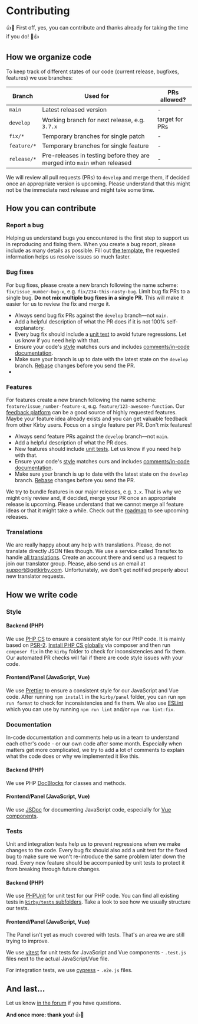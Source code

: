 # Contributing

:+1::tada: First off, yes, you can contribute and thanks already for taking the time if you do! :tada::+1:

## How we organize code

To keep track of different states of our code (current release, bugfixes, features) we use branches:


| Branch | Used for | PRs allowed? |
|--|--|--|
| `main` | Latest released version | - |
| `develop` | Working branch for next release, e.g. `3.7.x` | target for PRs |
| `fix/*` | Temporary branches for single patch | - |
| `feature/*` | Temporary branches for single feature | - |
| `release/*` | Pre-releases in testing before they are merged into `main` when released | - |


We will review all pull requests (PRs) to `develop` and merge them, if decided once an appropriate version is upcoming. Please understand that this might not be the immediate next release and might take some time.

## How you can contribute

### Report a bug

Helping us understand bugs you encountered is the first step to support us in reproducing and fixing them. When you create a bug report, please include as many details as possible. Fill out [the template](ISSUE_TEMPLATE/bug_report.md), the requested information helps us resolve issues so much faster.

### Bug fixes

For bug fixes, please create a new  branch following the name scheme: `fix/issue_number-bug-x`, e.g. `fix/234-this-nasty-bug`. Limit bug fix PRs to a single bug. **Do not mix multiple bug fixes in a single PR.** This will make it easier for us to review the fix and merge it.

- Always send bug fix PRs against the `develop` branch––not `main`. 
- Add a helpful description of what the PR does if it is not 100% self-explanatory.
- Every bug fix should include a [unit test](#tests) to avoid future regressions. Let us know if you need help with that.
- Ensure your code's [style](#style) matches ours and includes [comments/in-code documentation](#documentation). 
- Make sure your branch is up to date with the latest state on the `develop` branch. [Rebase](https://help.github.com/articles/about-pull-request-merges/) changes before you send the PR.
- 
### Features

For features create a new branch following the name scheme: `feature/issue_number-feature-x`, e.g. `feature/123-awesome-function`. Our [feedback platform](https://feedback.getkirby.com) can be a good source of highly requested features. Maybe your feature idea already exists and you can get valuable feedback from other Kirby users. Focus on a single feature per PR. Don't mix features!

- Always send feature PRs against the `develop` branch––not `main`.
- Add a helpful description of what the PR does.
- New features should include [unit tests](#tests). Let us know if you need help with that.
- Ensure your code's [style](#style) matches ours and includes [comments/in-code documentation](#documentation). 
- Make sure your branch is up to date with the latest state on the `develop` branch. [Rebase](https://help.github.com/articles/about-pull-request-merges/) changes before you send the PR.


We try to bundle features in our major releases, e.g. `3.x`. That is why we might only review and, if decided, merge your PR once an appropriate release is upcoming. Please understand that we cannot merge all feature ideas or that it might take a while. Check out the [roadmap](https://roadmap.getkirby.com) to see upcoming releases.

### Translations

We are really happy about any help with translations. Please, do not translate directly JSON files though. We use a service called Transifex to handle [all translations](https://translation.getkirby.com/). Create an account there and send us a request to join our translator group. Please, also send us an email at <support@getkirby.com>. Unfortunately, we don't get notified properly about new translator requests.


## How we write code

### Style

#### Backend (PHP)
We use [PHP CS](https://github.com/FriendsOfPHP/PHP-CS-Fixer) to ensure a consistent style for our PHP code. It is mainly based on [PSR-2](https://www.php-fig.org/psr/psr-2/). [Install PHP CS globally](https://github.com/FriendsOfPHP/PHP-CS-Fixer#globally-composer) via composer and then run `composer fix` in the `kirby` folder to check for inconsistencies and fix them. Our automated PR checks will fail if there are code style issues with your code.

#### Frontend/Panel (JavaScript, Vue)
We use [Prettier](https://prettier.io) to ensure a consistent style for our JavaScript and Vue code. After running `npm install` in the `kirby/panel` folder, you can run `npm run format` to check for inconsistencies and fix them. We also use [ESLint](https://eslint.org) which you can use by running `npm run lint` and/or `npm run lint:fix`.

### Documentation

In-code documentation and comments help us in a team to understand each other's code - or our own code after some month. Especially when matters get more complicated, we try to add a lot of comments to explain what the code does or why we implemented it like this.

#### Backend (PHP)
We use PHP [DocBlocks](https://docs.phpdoc.org/guide/references/phpdoc/basic-syntax.html#what-is-a-docblock) for classes and methods.


#### Frontend/Panel (JavaScript, Vue)
We use [JSDoc](https://jsdoc.app) for documenting JavaScript code, especially for [Vue components](https://vue-styleguidist.github.io/docs/Documenting.html). 


### Tests

Unit and integration tests help us to prevent regressions when we make changes to the code. Every bug fix should also add a unit test for the fixed bug to make sure we won't re-introduce the same problem later down the road. Every new feature should be accompanied by unit tests to protect it from breaking through future changes.

#### Backend (PHP)

We use [PHPUnit](https://phpunit.de) for unit test for our PHP code. You can find all existing tests in [`kirby/tests` subfolders](https://github.com/getkirby/kirby/tree/main/tests). Take a look to see how we usually structure our tests.


#### Frontend/Panel (JavaScript, Vue)

The Panel isn't yet as much covered with tests. That's an area we are still trying to improve.

We use [vitest](https://vitest.dev) for unit tests for JavaScript and Vue components - `.test.js` files next to the actual JavaScript/Vue file.

For integration tests, we use [cypress](https://www.cypress.io) - `.e2e.js` files.


## And last…

Let us know [in the forum](https://forum.getkirby.com) if you have questions.

**And once more: thank you!** :+1::tada:

